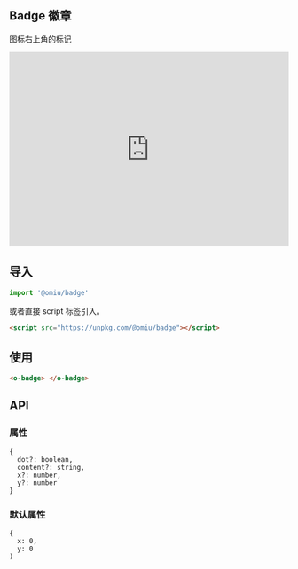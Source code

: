 ## Badge 徽章

图标右上角的标记

<iframe height="351" style="width: 100%;" scrolling="no" title="OMIU Badge" src="https://codepen.io/omijs/embed/WNQOdaB?height=351&theme-id=default&default-tab=html,result" frameborder="no" allowtransparency="true" allowfullscreen="true" loading="lazy">
  See the Pen <a href='https://codepen.io/omijs/pen/WNQOdaB'>OMIU Checkbox</a> by OMI
  (<a href='https://codepen.io/omijs'>@omijs</a>) on <a href='https://codepen.io'>CodePen</a>.
</iframe>

## 导入

```js
import '@omiu/badge'
```

或者直接 script 标签引入。


```html
<script src="https://unpkg.com/@omiu/badge"></script>
```

## 使用

```html
<o-badge> </o-badge>
```


## API

### 属性

```tsx
{
  dot?: boolean,
  content?: string,
  x?: number,
  y?: number
}
```

### 默认属性
```tsx
{
  x: 0,
  y: 0
)
```
